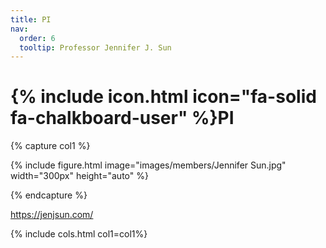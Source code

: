 ```yaml
---
title: PI
nav:
  order: 6
  tooltip: Professor Jennifer J. Sun
---
```


# {% include icon.html icon="fa-solid fa-chalkboard-user" %}PI

{% capture col1 %}

<!-- {%
  include button.html
  type="email"
  text="jjs533@cornell.edu"
  link="jjs533@cornell.edu"
%}
{%
  include button.html
  type="phone"
  text="(555) 867-5309"
  link="+1-555-867-5309"
%}
{%
  include button.html
  type="address"
  tooltip="Our location on Google Maps for easy navigation"
  link="https://www.google.com/maps"
%} -->


{%
  include figure.html
  image="images/members/Jennifer Sun.jpg"
  width="300px"
  height="auto"
%}

{% endcapture %}

https://jenjsun.com/

{% include cols.html col1=col1%}
